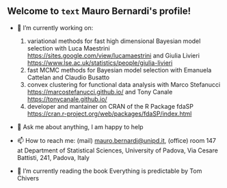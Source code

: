 ## Welcome to <code style="color : name_color">text</code> Mauro Bernardi's profile! 

- 🔭 I’m currently working on:
  1. variational methods for fast high dimensional Bayesian model selection with Luca Maestrini https://sites.google.com/view/lucamaestrini and Giulia Livieri https://www.lse.ac.uk/statistics/people/giulia-livieri
  2. fast MCMC methods for Bayesian model selection with Emanuela Cattelan and Claudio Busatto
  3. convex clustering for functional data analysis with Marco Stefanucci https://marcostefanucci.github.io/ and Tony Canale https://tonycanale.github.io/
  4. developer and mantainer on CRAN of the R Package fdaSP https://cran.r-project.org/web/packages/fdaSP/index.html
     
- 💬 Ask me about anything, I am happy to help
- 📫 How to reach me: (mail) mauro.bernardi@unipd.it, (office) room 147 at Department of Statistical Sciences, University of Padova, Via Cesare Battisti, 241, Padova, Italy
- 🌱 I’m currently reading the book Everything is predictable by Tom Chivers

<!--
**maurobernardi/maurobernardi** is a ✨ _special_ ✨ repository because its `README.md` (this file) appears on your GitHub profile.

Here are some ideas to get you started:

- 🔭 I’m currently working on zio
- 🌱 I’m currently learning ...
- 👯 I’m looking to collaborate on ...
- 🤔 I’m looking for help with ...
- 💬 Ask me about ...
- 📫 How to reach me: ...
- 😄 Pronouns: ...
- ⚡ Fun fact: ...
-->
